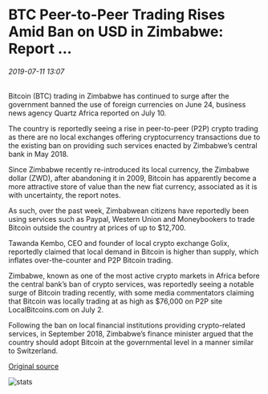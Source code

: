 # BTC Peer-to-Peer Trading Rises Amid Ban on USD in Zimbabwe: Report ...

###### 2019-07-11 13:07

Bitcoin (BTC) trading in Zimbabwe has continued to surge after the government banned the use of foreign currencies on June 24, business news agency Quartz Africa reported on July 10.

The country is reportedly seeing a rise in peer-to-peer (P2P) crypto trading as there are no local exchanges offering cryptocurrency transactions due to the existing ban on providing such services enacted by Zimbabwe’s central bank in May 2018.

Since Zimbabwe recently re-introduced its local currency, the Zimbabwe dollar (ZWD), after abandoning it in 2009, Bitcoin has apparently become a more attractive store of value than the new fiat currency, associated as it is with uncertainty, the report notes.

As such, over the past week, Zimbabwean citizens have reportedly been using services such as Paypal, Western Union and Moneybookers to trade Bitcoin outside the country at prices of up to $12,700.

Tawanda Kembo, CEO and founder of local crypto exchange Golix, reportedly claimed that local demand in Bitcoin is higher than supply, which inflates over-the-counter and P2P Bitcoin trading.

Zimbabwe, known as one of the most active crypto markets in Africa before the central bank’s ban of crypto services, was reportedly seeing a notable surge of Bitcoin trading recently, with some media commentators claiming that Bitcoin was locally trading at as high as $76,000 on P2P site LocalBitcoins.com on July 2.

Following the ban on local financial institutions providing crypto-related services, in September 2018, Zimbabwe’s finance minister argued that the country should adopt Bitcoin at the governmental level in a manner similar to Switzerland.

[Original source](https://cointelegraph.com/news/btc-peer-to-peer-trading-rises-amid-ban-on-usd-in-zimbabwe-report)

![stats](https://c.statcounter.com/11760860/0/a89fa40b/1/ "stats")